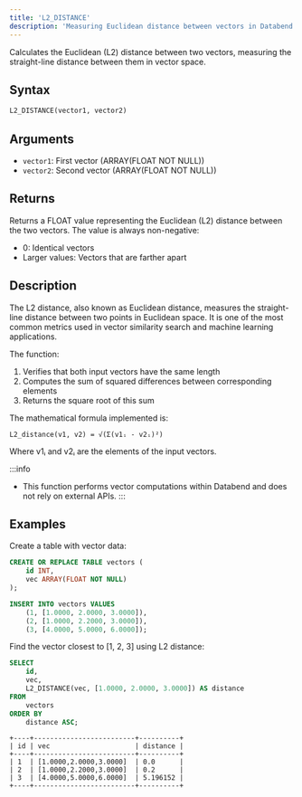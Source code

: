 ```yaml
---
title: 'L2_DISTANCE'
description: 'Measuring Euclidean distance between vectors in Databend'
---
```


Calculates the Euclidean (L2) distance between two vectors, measuring the straight-line distance between them in vector space.

## Syntax

```sql
L2_DISTANCE(vector1, vector2)
```

## Arguments

- `vector1`: First vector (ARRAY(FLOAT NOT NULL))
- `vector2`: Second vector (ARRAY(FLOAT NOT NULL))

## Returns

Returns a FLOAT value representing the Euclidean (L2) distance between the two vectors. The value is always non-negative:
- 0: Identical vectors
- Larger values: Vectors that are farther apart

## Description

The L2 distance, also known as Euclidean distance, measures the straight-line distance between two points in Euclidean space. It is one of the most common metrics used in vector similarity search and machine learning applications.

The function:

1. Verifies that both input vectors have the same length
2. Computes the sum of squared differences between corresponding elements
3. Returns the square root of this sum

The mathematical formula implemented is:

```
L2_distance(v1, v2) = √(Σ(v1ᵢ - v2ᵢ)²)
```

Where v1ᵢ and v2ᵢ are the elements of the input vectors.

:::info
- This function performs vector computations within Databend and does not rely on external APIs.
:::

## Examples

Create a table with vector data:

```sql
CREATE OR REPLACE TABLE vectors (
    id INT,
    vec ARRAY(FLOAT NOT NULL)
);

INSERT INTO vectors VALUES
    (1, [1.0000, 2.0000, 3.0000]),
    (2, [1.0000, 2.2000, 3.0000]),
    (3, [4.0000, 5.0000, 6.0000]);
```

Find the vector closest to [1, 2, 3] using L2 distance:

```sql
SELECT 
    id,
    vec, 
    L2_DISTANCE(vec, [1.0000, 2.0000, 3.0000]) AS distance
FROM 
    vectors
ORDER BY 
    distance ASC;
```

```
+----+-------------------------+----------+
| id | vec                     | distance |
+----+-------------------------+----------+
| 1  | [1.0000,2.0000,3.0000]  | 0.0      |
| 2  | [1.0000,2.2000,3.0000]  | 0.2      |
| 3  | [4.0000,5.0000,6.0000]  | 5.196152 |
+----+-------------------------+----------+
```